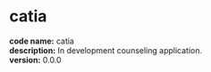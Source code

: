 # catia
<b>code name:</b> catia </br>
<b>description:</b> In development counseling application. </br>
<b>version:</b> 0.0.0 </br>
